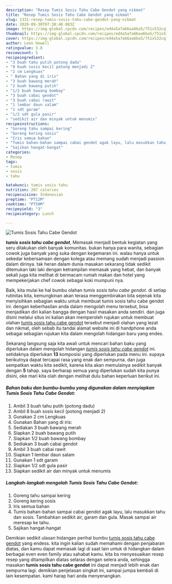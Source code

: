 ```yaml
---
description: "Resep Tumis Sosis Tahu Cabe Gendot yang nikmat"
title: "Resep Tumis Sosis Tahu Cabe Gendot yang nikmat"
slug: 1331-resep-tumis-sosis-tahu-cabe-gendot-yang-nikmat
date: 2020-09-30T07:38:40.083Z
image: https://img-global.cpcdn.com/recipes/ed4a5a7a66aa6ba5/751x532cq70/tumis-sosis-tahu-cabe-gendot-foto-resep-utama.jpg
thumbnail: https://img-global.cpcdn.com/recipes/ed4a5a7a66aa6ba5/751x532cq70/tumis-sosis-tahu-cabe-gendot-foto-resep-utama.jpg
cover: https://img-global.cpcdn.com/recipes/ed4a5a7a66aa6ba5/751x532cq70/tumis-sosis-tahu-cabe-gendot-foto-resep-utama.jpg
author: Leon Howell
ratingvalue: 3.8
reviewcount: 5
recipeingredient:
- "3 buah tahu putih potong dadu"
- "8 buah sosis kecil potong menjadi 2"
- "2 cm Lengkuas"
- " Bahan yang di iris"
- "3 buah bawang merah"
- "2 buah bawang putih"
- "1/2 buah bawang bombay"
- "3 buah cabai gendot"
- "3 buah cabai rawit"
- "1 lembar daun salam"
- "1 sdt garam"
- "1/2 sdt gula pasir"
- "sedikit air dan minyak untuk menumis"
recipeinstructions:
- "Goreng tahu sampai kering"
- "Goreng kering sosis"
- "Iris semua bahan"
- "Tumis bahan-bahan sampai cabai gendot agak layu, lalu masukkan tahu dan sosis. Tambahkan sedikit air, garam dan gula. Masak sampai air meresap ke tahu."
- "Sajikan hangat-hangat"
categories:
- Resep
tags:
- tumis
- sosis
- tahu

katakunci: tumis sosis tahu 
nutrition: 267 calories
recipecuisine: Indonesian
preptime: "PT12M"
cooktime: "PT50M"
recipeyield: "3"
recipecategory: Lunch

---
```



![Tumis Sosis Tahu Cabe Gendot](https://img-global.cpcdn.com/recipes/ed4a5a7a66aa6ba5/751x532cq70/tumis-sosis-tahu-cabe-gendot-foto-resep-utama.jpg)

<b><i>tumis sosis tahu cabe gendot</i></b>, Memasak menjadi bentuk kegiatan yang seru dilakukan oleh banyak komunitas. bukan hanya para wanita, sebagian cowok juga banyak yang suka dengan kegemaran ini. walau hanya untuk sekedar kebersamaan dengan kolega atau memang sudah menjadi passion dalam dirinya. tak heran dalam dunia masakan sekarang tidak sedikit ditemukan laki laki dengan ketrampilan memasak yang hebat, dan banyak sekali juga kita melihat di bermacam rumah makan dan hotel yang mempekerjakan chef cowok sebagai koki mumpuni nya.

Baik, kita mulai ke hal bumbu olahan <i>tumis sosis tahu cabe gendot</i>. di setiap rutinitas kita, kemungkinan akan terasa menggembirakan bila sejenak kita menyisihkan sebagian waktu untuk membuat tumis sosis tahu cabe gendot ini. dengan keberhasilan anda dalam mengolah menu tersebut, bisa menjadikan diri kalian bangga dengan hasil masakan anda sendiri. dan juga disini melalui situs ini kalian akan memperoleh rujukan untuk membuat olahan <u>tumis sosis tahu cabe gendot</u> tersebut menjadi olahan yang lezat dan nikmat, oleh sebab itu tandai alamat website ini di handphone anda sebagai sebagian rujukan kita dalam mengolah hidangan baru yang endes.




Sekarang langsung saja kita awali untuk mencari bahan baku yang diperlukan dalam mengolah hidangan <u><i>tumis sosis tahu cabe gendot</i></u> ini. setidaknya diperlukan <b>13</b> komposisi yang diperlukan pada menu ini. supaya berikutnya dapat tercapai rasa yang enak dan sempurna. dan juga sempatkan waktu kita sedikit, karena kita akan memulainya sedikit banyak dengan <b>5</b> tahap. saya berharap semua yang diperlukan sudah kita punya disini, oke mari kita olah dengan melihat dulu bahan keperluan berikut ini.

<!--inarticleads1-->

##### Bahan baku dan bumbu-bumbu yang digunakan dalam menyiapkan Tumis Sosis Tahu Cabe Gendot:

1. Ambil 3 buah tahu putih (potong dadu)
1. Ambil 8 buah sosis kecil (potong menjadi 2)
1. Gunakan 2 cm Lengkuas
1. Gunakan  Bahan yang di iris:
1. Sediakan 3 buah bawang merah
1. Siapkan 2 buah bawang putih
1. Siapkan 1/2 buah bawang bombay
1. Sediakan 3 buah cabai gendot
1. Ambil 3 buah cabai rawit
1. Siapkan 1 lembar daun salam
1. Gunakan 1 sdt garam
1. Siapkan 1/2 sdt gula pasir
1. Siapkan sedikit air dan minyak untuk menumis




<!--inarticleads2-->

##### Langkah-langkah mengolah Tumis Sosis Tahu Cabe Gendot:

1. Goreng tahu sampai kering
1. Goreng kering sosis
1. Iris semua bahan
1. Tumis bahan-bahan sampai cabai gendot agak layu, lalu masukkan tahu dan sosis. Tambahkan sedikit air, garam dan gula. Masak sampai air meresap ke tahu.
1. Sajikan hangat-hangat




Demikian sedikit ulasan hidangan perihal bumbu <u>tumis sosis tahu cabe gendot</u> yang endess. kita ingin kalian sudah memahami dengan penjabaran diatas, dan kamu dapat memasak lagi di saat lain untuk di hidangkan dalam berbagai even even family atau sahabat kamu. kita bs menyesuaikan resep resep yang ditampilkan diatas selaras dengan selera anda, sehingga masakan <b>tumis sosis tahu cabe gendot</b> ini dapat menjadi lebih enak dan sempurna lagi. demikian penjelasan singkat ini, sampai jumpa kembali di lain kesempatan. kami harap hari anda menyenangkan.
